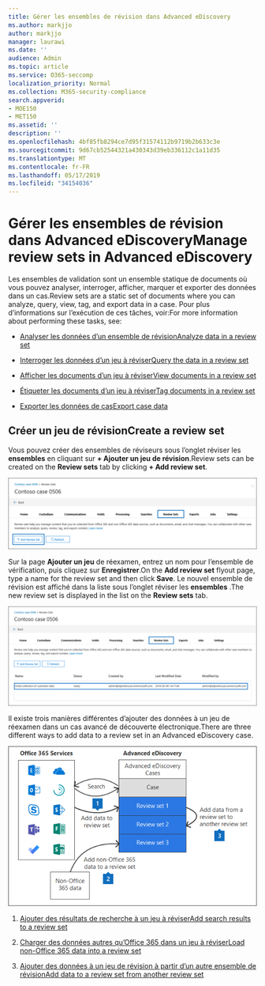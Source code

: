 ```yaml
---
title: Gérer les ensembles de révision dans Advanced eDiscovery
ms.author: markjjo
author: markjjo
manager: laurawi
ms.date: ''
audience: Admin
ms.topic: article
ms.service: O365-seccomp
localization_priority: Normal
ms.collection: M365-security-compliance
search.appverid:
- MOE150
- MET150
ms.assetid: ''
description: ''
ms.openlocfilehash: 4bf85fb8294ce7d95f31574112b9719b2b633c3e
ms.sourcegitcommit: 9d67cb52544321a430343d39eb336112c1a11d35
ms.translationtype: MT
ms.contentlocale: fr-FR
ms.lasthandoff: 05/17/2019
ms.locfileid: "34154036"
---
```

# <a name="manage-review-sets-in-advanced-ediscovery"></a><span data-ttu-id="ae5e4-102">Gérer les ensembles de révision dans Advanced eDiscovery</span><span class="sxs-lookup"><span data-stu-id="ae5e4-102">Manage review sets in Advanced eDiscovery</span></span>

<span data-ttu-id="ae5e4-103">Les ensembles de validation sont un ensemble statique de documents où vous pouvez analyser, interroger, afficher, marquer et exporter des données dans un cas.</span><span class="sxs-lookup"><span data-stu-id="ae5e4-103">Review sets are a static set of documents where you can analyze, query, view, tag, and export data in a case.</span></span> <span data-ttu-id="ae5e4-104">Pour plus d’informations sur l’exécution de ces tâches, voir:</span><span class="sxs-lookup"><span data-stu-id="ae5e4-104">For more information about performing these tasks, see:</span></span>

- [<span data-ttu-id="ae5e4-105">Analyser les données d’un ensemble de révision</span><span class="sxs-lookup"><span data-stu-id="ae5e4-105">Analyze data in a review set</span></span>](analyzing-data-in-review-set.md)

- [<span data-ttu-id="ae5e4-106">Interroger les données d’un jeu à réviser</span><span class="sxs-lookup"><span data-stu-id="ae5e4-106">Query the data in a review set</span></span>](review-set-search.md)

- [<span data-ttu-id="ae5e4-107">Afficher les documents d’un jeu à réviser</span><span class="sxs-lookup"><span data-stu-id="ae5e4-107">View documents in a review set</span></span>](view-documents-in-review-set.md)

- [<span data-ttu-id="ae5e4-108">Étiqueter les documents d’un jeu à réviser</span><span class="sxs-lookup"><span data-stu-id="ae5e4-108">Tag documents in a review set</span></span>](tagging-documents.md)

- [<span data-ttu-id="ae5e4-109">Exporter les données de cas</span><span class="sxs-lookup"><span data-stu-id="ae5e4-109">Export case data</span></span>](exporting-data-ediscover20.md)

## <a name="create-a-review-set"></a><span data-ttu-id="ae5e4-110">Créer un jeu de révision</span><span class="sxs-lookup"><span data-stu-id="ae5e4-110">Create a review set</span></span>

<span data-ttu-id="ae5e4-111">Vous pouvez créer des ensembles de réviseurs sous l’onglet réviser les **ensembles** en cliquant sur **+ Ajouter un jeu de révision**.</span><span class="sxs-lookup"><span data-stu-id="ae5e4-111">Review sets can be created on the **Review sets** tab by clicking **+ Add review set**.</span></span>

![Ajouter un jeu de révision](../media/f45c51d9-585d-47d1-b7fb-0288715e0b6a.png)

<span data-ttu-id="ae5e4-113">Sur la page **Ajouter un jeu** de réexamen, entrez un nom pour l’ensemble de vérification, puis cliquez sur **Enregistrer**.</span><span class="sxs-lookup"><span data-stu-id="ae5e4-113">On the **Add review set** flyout page, type a name for the review set and then click **Save**.</span></span>  <span data-ttu-id="ae5e4-114">Le nouvel ensemble de révision est affiché dans la liste sous l’onglet réviser les **ensembles** .</span><span class="sxs-lookup"><span data-stu-id="ae5e4-114">The new review set is displayed in the list on the **Review sets** tab.</span></span>

![Nouvel ensemble de réexamens figurant dans l’onglet Review Set](../media/AeDnewreviewset.png)

<span data-ttu-id="ae5e4-116">Il existe trois manières différentes d’ajouter des données à un jeu de réexamen dans un cas avancé de découverte électronique.</span><span class="sxs-lookup"><span data-stu-id="ae5e4-116">There are three different ways to add data to a review set in an Advanced eDiscovery case.</span></span>

![Trois méthodes d’ajout à des ensembles de réviseurs](../media/1f1f4efd-c03b-4255-bc3d-df358e56549c.png)

1. [<span data-ttu-id="ae5e4-118">Ajouter des résultats de recherche à un jeu à réviser</span><span class="sxs-lookup"><span data-stu-id="ae5e4-118">Add search results to a review set</span></span>](add-data-to-review-set.md)

2. [<span data-ttu-id="ae5e4-119">Charger des données autres qu’Office 365 dans un jeu à réviser</span><span class="sxs-lookup"><span data-stu-id="ae5e4-119">Load non-Office 365 data into a review set</span></span>](load-non-office365-data.md)

3. [<span data-ttu-id="ae5e4-120">Ajouter des données à un jeu de révision à partir d’un autre ensemble de révision</span><span class="sxs-lookup"><span data-stu-id="ae5e4-120">Add data to a review set from another review set</span></span>](add-data-to-review-set-from-another-review-set.md)